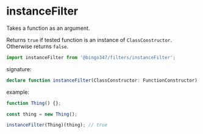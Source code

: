# instanceFilter

Takes a function as an argument.

Returns `true` if tested function is an instance of `ClassConstructor`.   
Otherwise returns `false`.

```javascript
import instanceFilter from '@bingo347/filters/instanceFilter';
```

signature:

```typescript
declare function instanceFilter(ClassConstructor: FunctionConstructor): Predicate;
```

example:

```javascript
function Thing() {};

const thing = new Thing();

instanceFilter(Thing)(thing); // true
```